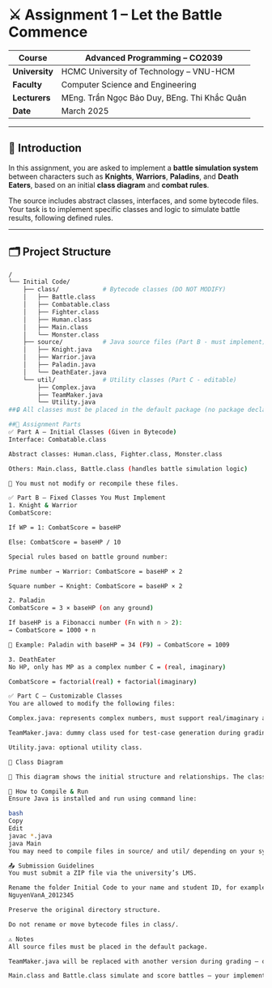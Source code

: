 # ⚔️ Assignment 1 – Let the Battle Commence

| **Course**     | Advanced Programming – CO2039 |
|----------------|-------------------------------|
| **University** | HCMC University of Technology – VNU-HCM |
| **Faculty**    | Computer Science and Engineering |
| **Lecturers**  | MEng. Trần Ngọc Bảo Duy, BEng. Thi Khắc Quân |
| **Date**       | March 2025 |

---

## 🧠 Introduction

In this assignment, you are asked to implement a **battle simulation system** between characters such as **Knights**, **Warriors**, **Paladins**, and **Death Eaters**, based on an initial **class diagram** and **combat rules**.

The source includes abstract classes, interfaces, and some bytecode files. Your task is to implement specific classes and logic to simulate battle results, following defined rules.

---

## 🗂️ Project Structure

```bash
/
└── Initial Code/
    ├── class/            # Bytecode classes (DO NOT MODIFY)
    │   ├── Battle.class
    │   ├── Combatable.class
    │   ├── Fighter.class
    │   ├── Human.class
    │   ├── Main.class
    │   └── Monster.class
    ├── source/           # Java source files (Part B - must implement)
    │   ├── Knight.java
    │   ├── Warrior.java
    │   ├── Paladin.java
    │   └── DeathEater.java
    └── util/             # Utility classes (Part C - editable)
        ├── Complex.java
        ├── TeamMaker.java
        └── Utility.java
##🔒 All classes must be placed in the default package (no package declaration).

##📌 Assignment Parts
✅ Part A – Initial Classes (Given in Bytecode)
Interface: Combatable.class

Abstract classes: Human.class, Fighter.class, Monster.class

Others: Main.class, Battle.class (handles battle simulation logic)

🔸 You must not modify or recompile these files.

✅ Part B – Fixed Classes You Must Implement
1. Knight & Warrior
CombatScore:

If WP = 1: CombatScore = baseHP

Else: CombatScore = baseHP / 10

Special rules based on battle ground number:

Prime number → Warrior: CombatScore = baseHP × 2

Square number → Knight: CombatScore = baseHP × 2

2. Paladin
CombatScore = 3 × baseHP (on any ground)

If baseHP is a Fibonacci number (Fn with n > 2):
→ CombatScore = 1000 + n

📝 Example: Paladin with baseHP = 34 (F9) ⇒ CombatScore = 1009

3. DeathEater
No HP, only has MP as a complex number C = (real, imaginary)

CombatScore = factorial(real) + factorial(imaginary)

✅ Part C – Customizable Classes
You are allowed to modify the following files:

Complex.java: represents complex numbers, must support real/imaginary access.

TeamMaker.java: dummy class used for test-case generation during grading.

Utility.java: optional utility class.

📐 Class Diagram

📸 This diagram shows the initial structure and relationships. The classes in Part B are to be implemented accordingly.

🚀 How to Compile & Run
Ensure Java is installed and run using command line:

bash
Copy
Edit
javac *.java
java Main
You may need to compile files in source/ and util/ depending on your system.

📤 Submission Guidelines
You must submit a ZIP file via the university’s LMS.

Rename the folder Initial Code to your name and student ID, for example:
NguyenVanA_2012345

Preserve the original directory structure.

Do not rename or move bytecode files in class/.

⚠️ Notes
All source files must be placed in the default package.

TeamMaker.java will be replaced with another version during grading – do not hardcode its behavior.

Main.class and Battle.class simulate and score battles – your implementation must work with them.
